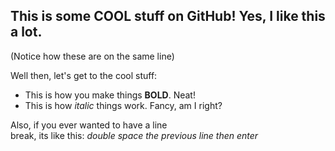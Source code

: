 ## This is some COOL stuff on GitHub! Yes, I like this a lot.  
(Notice how these are on the same line)

Well then, let's get to the cool stuff:  
* This is how you make things **BOLD**. Neat!
* This is how *italic* things work. Fancy, am I right?

Also, if you ever wanted to have a line  
break, its like this: *double space the previous line then enter*
